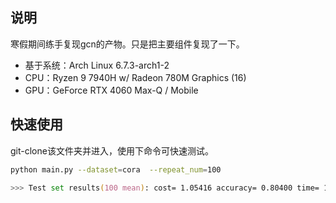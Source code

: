 ## 说明
寒假期间练手复现gcn的产物。只是把主要组件复现了一下。    

- 基于系统：Arch Linux 6.7.3-arch1-2
- CPU：Ryzen 9 7940H w/ Radeon 780M Graphics (16)
- GPU：GeForce RTX 4060 Max-Q / Mobile
## 快速使用
git-clone该文件夹并进入，使用下命令可快速测试。
```zsh
python main.py --dataset=cora  --repeat_num=100
 
>>> Test set results(100 mean): cost= 1.05416 accuracy= 0.80400 time= 191.30230
```

